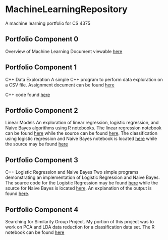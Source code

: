 # MachineLearningRepository
 A machine learning portfolio for CS 4375

## Portfolio Component 0

Overview of Machine Learning Document viewable [here](OverviewofML.pdf)

## Portfolio Component 1

C++ Data Exploration
A simple C++ program to perform data exploration on a CSV file.
Assignment document can be found [here](DataExploration/Data_Exploration.pdf)

C++ code found [here](DataExploration/DataExploration.cpp)

## Portfolio Component 2

Linear Models
An exploration of linear regression, logistic regression, and Naive Bayes algorithms using R notebooks. The linear regression notebook can be found [here](LinearModels/Regression.pdf) while the source can be found [here](LinearModels/Regression.Rmd). The classification using logistic regression and Naive Bayes notebook is located [here](LinearModels/Classification.pdf) while the source may be found [here](LinearModels/Classification.Rmd)

## Portfolio Component 3

C++ Logistic Regression and Naive Bayes
Two simple programs demonstrating an implementation of Logistic Regression and Naive Bayes. The source code for the Logistic Regression may be found [here](ML_FromScratch/LogRegression.cpp) while the source for Naive Bayes is located [here](ML_FromScratch/NaiveBayes.cpp). An explanation of the output is found [here](NL_FromScratch/ML_Scratch_Explanation.pdf).

## Portfolio Component 4

Searching for Similarity Group Project.
My portion of this project was to work on PCA and LDA data reduction for a classification data set. The R notebook can be found [here](SearchingForSimilarity/PCA_LDA.pdf)
